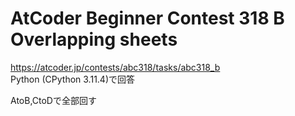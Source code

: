 # AtCoder Beginner Contest 318 B Overlapping sheets  
https://atcoder.jp/contests/abc318/tasks/abc318_b  
Python (CPython 3.11.4)で回答  

AtoB,CtoDで全部回す
